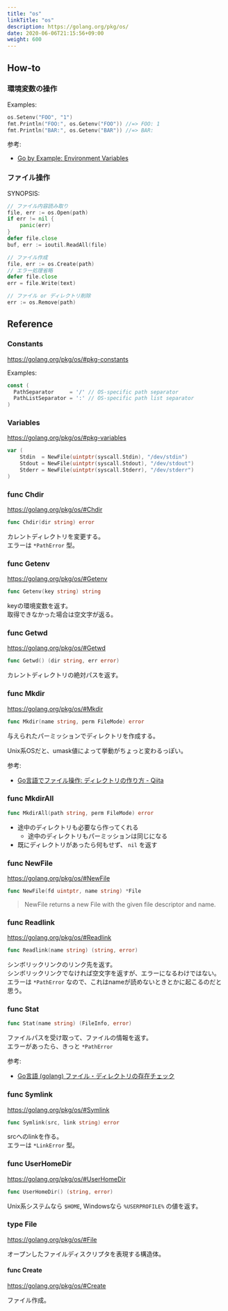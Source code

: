 ```yaml
---
title: "os"
linkTitle: "os"
description: https://golang.org/pkg/os/
date: 2020-06-06T21:15:56+09:00
weight: 600
---
```


## How-to
### 環境変数の操作

Examples:

```go
os.Setenv("FOO", "1")
fmt.Println("FOO:", os.Getenv("FOO")) //=> FOO: 1
fmt.Println("BAR:", os.Getenv("BAR")) //=> BAR: 
```

参考:

- [Go by Example: Environment Variables](https://gobyexample.com/environment-variables "Go by Example: Environment Variables")

### ファイル操作

SYNOPSIS:

```go
// ファイル内容読み取り
file, err := os.Open(path)
if err != nil {
    panic(err)
}
defer file.close
buf, err := ioutil.ReadAll(file)

// ファイル作成
file, err := os.Create(path)
// エラー処理省略
defer file.close
err = file.Write(text)

// ファイル or ディレクトリ削除
err := os.Remove(path)
```

## Reference
### Constants

https://golang.org/pkg/os/#pkg-constants

Examples:

```go
const (
  PathSeparator     = '/' // OS-specific path separator
  PathListSeparator = ':' // OS-specific path list separator
)
```

### Variables

https://golang.org/pkg/os/#pkg-variables

```go
var (
    Stdin  = NewFile(uintptr(syscall.Stdin), "/dev/stdin")
    Stdout = NewFile(uintptr(syscall.Stdout), "/dev/stdout")
    Stderr = NewFile(uintptr(syscall.Stderr), "/dev/stderr")
)
```

### func Chdir

https://golang.org/pkg/os/#Chdir

```go
func Chdir(dir string) error
```

カレントディレクトリを変更する。  
エラーは `*PathError` 型。

### func Getenv

https://golang.org/pkg/os/#Getenv

```go
func Getenv(key string) string
```

keyの環境変数を返す。  
取得できなかった場合は空文字が返る。

### func Getwd

https://golang.org/pkg/os/#Getwd

```go
func Getwd() (dir string, err error)
```

カレントディレクトリの絶対パスを返す。

### func Mkdir

https://golang.org/pkg/os/#Mkdir

```go
func Mkdir(name string, perm FileMode) error
```

与えられたパーミッションでディレクトリを作成する。

Unix系OSだと、umask値によって挙動がちょっと変わるっぽい。

参考:

- [Go言語でファイル操作: ディレクトリの作り方 - Qiita](https://qiita.com/suin/items/af8f306dc6b38a293ef5)

### func MkdirAll

```go
func MkdirAll(path string, perm FileMode) error
```

- 途中のディレクトリも必要なら作ってくれる
  - 途中のディレクトリもパーミッションは同じになる
- 既にディレクトリがあったら何もせず、 `nil` を返す

### func NewFile

https://golang.org/pkg/os/#NewFile

```go
func NewFile(fd uintptr, name string) *File
```

> NewFile returns a new File with the given file descriptor and name.

### func Readlink

https://golang.org/pkg/os/#Readlink

```go
func Readlink(name string) (string, error)
```

シンボリックリンクのリンク先を返す。  
シンボリックリンクでなければ空文字を返すが、エラーになるわけではない。  
エラーは `*PathError` なので、これはnameが読めないときとかに起こるのだと思う。

### func Stat

```go
func Stat(name string) (FileInfo, error)
```

ファイルパスを受け取って、ファイルの情報を返す。  
エラーがあったら、きっと `*PathError`

参考:

- [Go言語 (golang) ファイル・ディレクトリの存在チェック](https://www.sukerou.com/2017/08/go-golang.html)

### func Symlink

https://golang.org/pkg/os/#Symlink

```go
func Symlink(src, link string) error
```

srcへのlinkを作る。  
エラーは `*LinkError` 型。

### func UserHomeDir

https://golang.org/pkg/os/#UserHomeDir

```go
func UserHomeDir() (string, error)
```

Unix系システムなら `$HOME`, Windowsなら `%USERPROFILE%` の値を返す。

### type File

https://golang.org/pkg/os/#File

オープンしたファイルディスクリプタを表現する構造体。

#### func Create

https://golang.org/pkg/os/#Create

ファイル作成。
